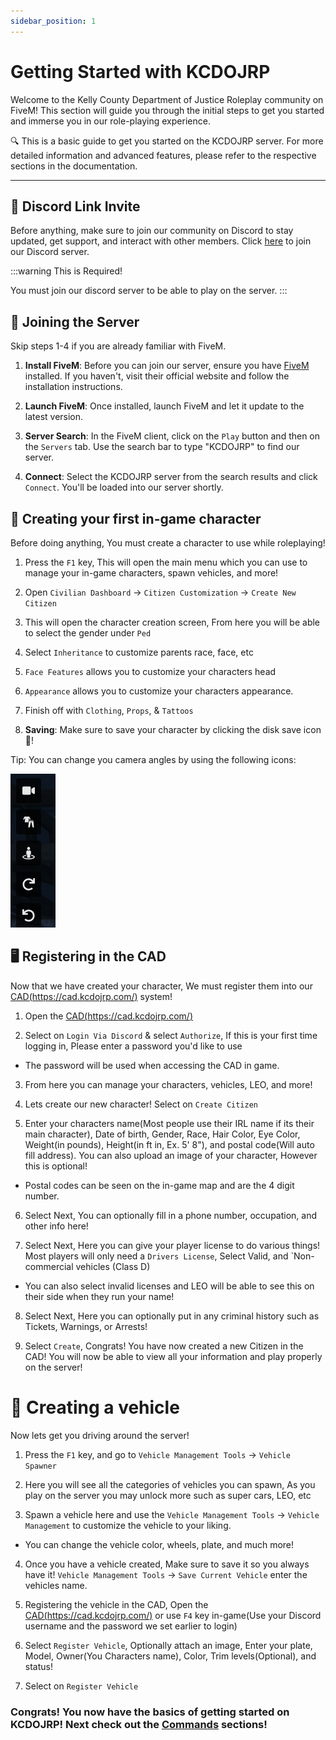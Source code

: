```yaml
---
sidebar_position: 1
---
```


# Getting Started with KCDOJRP

Welcome to the Kelly County Department of Justice Roleplay community on FiveM! This section will guide you through the initial steps to get you started and immerse you in our role-playing experience.

🔍 This is a basic guide to get you started on the KCDOJRP server. For more detailed information and advanced features, please refer to the respective sections in the documentation.

---

## 💬 Discord Link Invite

Before anything, make sure to join our community on Discord to stay updated, get support, and interact with other members. Click [here](https://discord.gg/sAAMeZZvrq) to join our Discord server.

:::warning This is Required!

You must join our discord server to be able to play on the server.
:::

## 🚀 Joining the Server
Skip steps 1-4 if you are already familiar with FiveM. 

1. **Install FiveM**: Before you can join our server, ensure you have [FiveM](https://fivem.net/) installed. If you haven't, visit their official website and follow the installation instructions.
   
2. **Launch FiveM**: Once installed, launch FiveM and let it update to the latest version.

3. **Server Search**: In the FiveM client, click on the `Play` button and then on the `Servers` tab. Use the search bar to type "KCDOJRP" to find our server.

4. **Connect**: Select the KCDOJRP server from the search results and click `Connect`. You'll be loaded into our server shortly.

## 👤 Creating your first in-game character

Before doing anything, You must create a character to use while roleplaying!

1. Press the `F1` key, This will open the main menu which you can use to manage your in-game characters, spawn vehicles, and more!

2. Open `Civilian Dashboard` -> `Citizen Customization` -> `Create New Citizen`

3. This will open the character creation screen, From here you will be able to select the gender under `Ped`

4. Select `Inheritance` to customize parents race, face, etc

5. `Face Features` allows you to customize your characters head

6. `Appearance` allows you to customize your characters appearance.

7. Finish off with `Clothing`, `Props`, & `Tattoos`

8. **Saving**: Make sure to save your character by clicking the disk save icon 💾!

Tip: You can change you camera angles by using the following icons:

![Camera Icons](cam-icons.png)

## 🖥️ Registering in the CAD

Now that we have created your character, We must register them into our [CAD(https://cad.kcdojrp.com/)](https://cad.kcdojrp.com/) system!

1. Open the [CAD(https://cad.kcdojrp.com/)](https://cad.kcdojrp.com/)

2. Select on `Login Via Discord` & select `Authorize`, If this is your first time logging in, Please enter a password you'd like to use
* The password will be used when accessing the CAD in game.

3. From here you can manage your characters, vehicles, LEO, and more!

4. Lets create our new character! Select on `Create Citizen`

5. Enter your characters name(Most people use their IRL name if its their main character), Date of birth, Gender, Race, Hair Color, Eye Color, Weight(in pounds), Height(in ft in, Ex. 5' 8"), and postal code(Will auto fill address). You can also upload an image of your character, However this is optional!
* Postal codes can be seen on the in-game map and are the 4 digit number.

6. Select Next, You can optionally fill in a phone number, occupation, and other info here!

7. Select Next, Here you can give your player license to do various things! Most players will only need a `Drivers License`, Select Valid, and `Non-commercial vehicles (Class D)
* You can also select invalid licenses and LEO will be able to see this on their side when they run your name!

8. Select Next, Here you can optionally put in any criminal history such as Tickets, Warnings, or Arrests! 

9. Select `Create`, Congrats! You have now created a new Citizen in the CAD! You will now be able to view all your information and play properly on the server!

# 🚗 Creating a vehicle

Now lets get you driving around the server!

1. Press the `F1` key, and go to `Vehicle Management Tools` -> `Vehicle Spawner` 

2. Here you will see all the categories of vehicles you can spawn, As you play on the server you may unlock more such as super cars, LEO, etc

3. Spawn a vehicle here and use the `Vehicle Management Tools` -> `Vehicle Management` to customize the vehicle to your liking.
* You can change the vehicle color, wheels, plate, and much more!

4. Once you have a vehicle created, Make sure to save it so you always have it! `Vehicle Management Tools` -> `Save Current Vehicle` enter the vehicles name.

5. Registering the vehicle in the CAD, Open the [CAD(https://cad.kcdojrp.com/)](https://cad.kcdojrp.com/) or use `F4` key in-game(Use your Discord username and the password we set earlier to login)

6. Select `Register Vehicle`, Optionally attach an image, Enter your plate, Model, Owner(You Characters name), Color, Trim levels(Optional), and status!

7. Select on `Register Vehicle`


### Congrats! You now have the basics of getting started on KCDOJRP! Next check out the [Commands](/docs/introduction/basic-commands) sections!